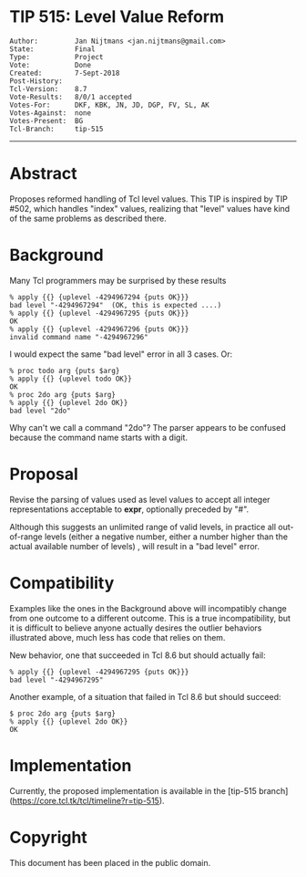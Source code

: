 # TIP 515: Level Value Reform
	Author:         Jan Nijtmans <jan.nijtmans@gmail.com>
	State:          Final
	Type:           Project
	Vote:           Done
	Created:        7-Sept-2018
	Post-History:   
	Tcl-Version:	8.7
	Vote-Results:   8/0/1 accepted
	Votes-For:      DKF, KBK, JN, JD, DGP, FV, SL, AK
	Votes-Against:  none
	Votes-Present:  BG
	Tcl-Branch:     tip-515
-----

# Abstract

Proposes reformed handling of Tcl level values. This TIP is inspired by TIP #502, which handles "index" values, realizing that "level" values have
kind of the same problems as described there.

# Background

Many Tcl programmers may be surprised by these results

	% apply {{} {uplevel -4294967294 {puts OK}}}
	bad level "-4294967294"  (OK, this is expected ....)
	% apply {{} {uplevel -4294967295 {puts OK}}}
	OK
	% apply {{} {uplevel -4294967296 {puts OK}}}
	invalid command name "-4294967296"

I would expect the same "bad level" error in all 3 cases.
Or:

	% proc todo arg {puts $arg}
	% apply {{} {uplevel todo OK}}
	OK
	% proc 2do arg {puts $arg}
	% apply {{} {uplevel 2do OK}}
	bad level "2do"

Why can't we call a command "2do"? The parser appears to be confused because the command name starts with a digit.

# Proposal

Revise the parsing of values used as level values to accept all
integer representations acceptable to **expr**, optionally
preceded by "#".

Although this suggests an unlimited range of valid levels,
in practice all out-of-range levels (either a negative number,
either a number higher than the actual available number of levels) ,
will result in a "bad level" error.

# Compatibility

Examples like the ones in the Background above will incompatibly
change from one outcome to a different outcome.
This is a true incompatibility, but it is difficult to believe anyone
actually desires the outlier behaviors illustrated above, much less has
code that relies on them.

New behavior, one that succeeded in Tcl 8.6 but should actually fail:

	% apply {{} {uplevel -4294967295 {puts OK}}}
	bad level "-4294967295"

Another example, of a situation that failed in Tcl 8.6 but should succeed:

    $ proc 2do arg {puts $arg}
	% apply {{} {uplevel 2do OK}}
	OK

# Implementation

Currently, the proposed implementation is available in the [tip-515 branch]
(https://core.tcl.tk/tcl/timeline?r=tip-515).

# Copyright

This document has been placed in the public domain.
